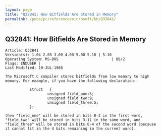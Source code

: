 ```yaml
---
layout: page
title: "Q32841: How Bitfields Are Stored in Memory"
permalink: /pubs/pc/reference/microsoft/kb/Q32841/
---
```


## Q32841: How Bitfields Are Stored in Memory

	Article: Q32841
	Version(s): 1.04 2.03 3.00 4.00 5.00 5.10 | 5.10
	Operating System: MS-DOS                        | OS/2
	Flags: ENDUSER |
	Last Modified: 19-JUL-1988
	
	The Microsoft C compiler stores bitfields from low memory to high
	memory. For example, if you have the following declaration:
	
	           struct   {
	                   unsigned field_one:3;
	                   unsigned field_two:9;
	                   unsigned field_three:5;
	           };
	
	then "field_one" will be stored in bits 0-2 in the first word,
	"field_two" will be stored in bits 3-11 in the same word, and
	"field_three" will be stored in bits 0-4 of the second word (because
	it cannot fit in the 4 bits remaining in the current word).
